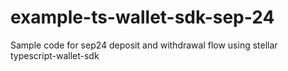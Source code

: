 # example-ts-wallet-sdk-sep-24
Sample code for sep24 deposit and withdrawal flow using stellar typescript-wallet-sdk
